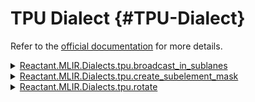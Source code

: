 


# TPU Dialect {#TPU-Dialect}

Refer to the [official documentation](https://github.com/jax-ml/jax/blob/main/jaxlib/mosaic/dialect/tpu/tpu.td) for more details.
<details class='jldocstring custom-block' >
<summary><a id='Reactant.MLIR.Dialects.tpu.broadcast_in_sublanes-Tuple{Reactant.MLIR.IR.Value}' href='#Reactant.MLIR.Dialects.tpu.broadcast_in_sublanes-Tuple{Reactant.MLIR.IR.Value}'><span class="jlbinding">Reactant.MLIR.Dialects.tpu.broadcast_in_sublanes</span></a> <Badge type="info" class="jlObjectType jlMethod" text="Method" /></summary>



`broadcast_in_sublanes`

For each sublane `i`, broadcasts the value in lane `lane + i` along the entire sublane. If `lane + i` is not in [0, lane_count), then the value in sublane `i` is not defined (can be anything).


<Badge type="info" class="source-link" text="source"><a href="https://github.com/EnzymeAD/Reactant.jl/blob/c1a1e1dc3b6985fead24f05e7d04139ed0a37df0/src/mlir/Dialects/TPU.jl#L136-L142" target="_blank" rel="noreferrer">source</a></Badge>

</details>

<details class='jldocstring custom-block' >
<summary><a id='Reactant.MLIR.Dialects.tpu.create_subelement_mask-Tuple{}' href='#Reactant.MLIR.Dialects.tpu.create_subelement_mask-Tuple{}'><span class="jlbinding">Reactant.MLIR.Dialects.tpu.create_subelement_mask</span></a> <Badge type="info" class="jlObjectType jlMethod" text="Method" /></summary>



`create_subelement_mask`

The &quot;half-sublanes&quot;, &quot;quarter-sublanes&quot;, etc. (unit is determined by the type of `output`) of the mask are masked in the range specified by `from` and `to`.
- If `from <= to`, the range `[from, to)` is set and the rest is unset.
  
- If `to <= from`, the range `[to, from)` is unset and the rest is set.
  

All lanes are set identically.

**Example**

```mlir
%msk = tpu.create_subelement_mask 3, 9 : vector<8x128x2xi1>
```


This creates a mask `%msk` where, for all `lane`s, `%msk[*][lane][*]` is:

```
[[0, 0], [0, 1], [1, 1], [1, 1], [1, 0], [0, 0], [0, 0], [0, 0]]
```


It is currently only supported:
- In TPU v4, for `num_subelems` of 1 and 2.
  
- In TPU v5, for `num_subelems` of 1, 2, and 4.
  


<Badge type="info" class="source-link" text="source"><a href="https://github.com/EnzymeAD/Reactant.jl/blob/c1a1e1dc3b6985fead24f05e7d04139ed0a37df0/src/mlir/Dialects/TPU.jl#L204-L231" target="_blank" rel="noreferrer">source</a></Badge>

</details>

<details class='jldocstring custom-block' >
<summary><a id='Reactant.MLIR.Dialects.tpu.rotate-Tuple{Reactant.MLIR.IR.Value}' href='#Reactant.MLIR.Dialects.tpu.rotate-Tuple{Reactant.MLIR.IR.Value}'><span class="jlbinding">Reactant.MLIR.Dialects.tpu.rotate</span></a> <Badge type="info" class="jlObjectType jlMethod" text="Method" /></summary>



`rotate`

Rotates the given vector by the given amount in the given dimension, i.e., for a 2D vector of shape (m, n), rotating dim 0 by `amount` will shift a row at index `i` to index `(i + amount) % m`


<Badge type="info" class="source-link" text="source"><a href="https://github.com/EnzymeAD/Reactant.jl/blob/c1a1e1dc3b6985fead24f05e7d04139ed0a37df0/src/mlir/Dialects/TPU.jl#L934-L940" target="_blank" rel="noreferrer">source</a></Badge>

</details>

